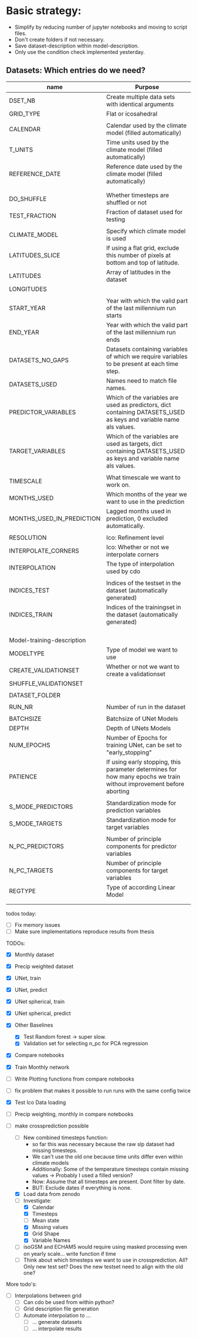 # Basic strategy:
- Simplify by reducing number of jupyter notebooks and moving to script files.
- Don't create folders if not necessary.
- Save dataset-description within model-description.
- Only use the condition check implemented yesterday.

## Datasets: Which entries do we need?

| name                       | Purpose                                                                                                             |
|----------------------------|---------------------------------------------------------------------------------------------------------------------|
| DSET_NB                    | Create multiple data sets with identical arguments                                                                  |
| GRID_TYPE                  | Flat or icosahedral                                                                                                 |
|                            |                                                                                                                     |
| CALENDAR                   | Calendar used by the climate model (filled automatically)                                                           |
| T_UNITS                    | Time units used by the climate model (filled automatically)                                                         |
| REFERENCE_DATE             | Reference date used by the climate model (filled automatically)                                                     |
|                            |                                                                                                                     |
|                            |                                                                                                                     |
| DO_SHUFFLE                 | Whether timesteps are shuffled or not                                                                               |
| TEST_FRACTION              | Fraction of dataset used for testing                                                                                |
|                            |                                                                                                                     |
| CLIMATE_MODEL              | Specify which climate model is used                                                                                 |
| LATITUDES_SLICE            | If using a flat grid,  exclude this number of pixels at bottom and top of latitude.                                 |
| LATITUDES                  | Array of latitudes in the dataset                                                                                   |
| LONGITUDES                 |                                                                                                                     |
|                            |                                                                                                                     |
| START_YEAR                 | Year with which the valid part of the last millennium run starts                                                    |
| END_YEAR                   | Year with which the valid part of the last millennium run ends                                                      |
| DATASETS_NO_GAPS           | Datasets containing variables of which we require variables to be present at each time step.                        |
| DATASETS_USED              | Names need to match file names.                                                                                     |
| PREDICTOR_VARIABLES        | Which of the variables are used as predictors, dict containing DATASETS_USED as keys and variable name als values.  |
| TARGET_VARIABLES           | Which of the variables are used as targets, dict containing DATASETS_USED as keys and variable name als values.     |
|                            |                                                                                                                     |
| TIMESCALE                  | What timescale we want to work on.                                                                                  |
| MONTHS_USED                | Which months of the year we want to use in the prediction                                                           |
| MONTHS_USED_IN_PREDICTION  | Lagged months used in prediction, 0 excluded automatically.                                                         |
|                            |                                                                                                                     |
| RESOLUTION                 | Ico: Refinement level                                                                                               |
| INTERPOLATE_CORNERS        | Ico: Whether or not we interpolate corners                                                                          |
| INTERPOLATION              | The type of interpolation used by cdo                                                                               |
|                            |                                                                                                                     |
| INDICES_TEST               | Indices of the testset in the dataset (automatically generated)                                                     |
| INDICES_TRAIN              | Indices of the trainingset in the dataset (automatically generated)                                                 |
|                            |                                                                                                                     |
|                            |                                                                                                                     |
|                            |                                                                                                                     |
|                            |                                                                                                                     |
| Model-training-description |                                                                                                                     |
| MODELTYPE                  | Type of model we want to use                                                                                        |
| CREATE_VALIDATIONSET       | Whether or not we want to create a validationset                                                                    |
| SHUFFLE_VALIDATIONSET      |                                                                                                                     |
|                            |                                                                                                                     |
| DATASET_FOLDER             |                                                                                                                     |
|                            |                                                                                                                     |
| RUN_NR                     | Number of run in the dataset                                                                                        |
|                            |                                                                                                                     |
| BATCHSIZE                  | Batchsize of UNet Models                                                                                            |
| DEPTH                      | Depth of UNets Models                                                                                               |
| NUM_EPOCHS                 | Number of Epochs for training UNet, can be set to "early_stopping"                                                  |
| PATIENCE                   | If using early stopping, this parameter determines for how many epochs we train without improvement before aborting |
|                            |                                                                                                                     |
| S_MODE_PREDICTORS          | Standardization mode for prediction variables                                                                       |
| S_MODE_TARGETS             | Standardization mode for target variables                                                                           |
|                            |                                                                                                                     |
| N_PC_PREDICTORS            | Number of principle components for predictor variables                                                              |
| N_PC_TARGETS               | Number of principle components for target variables                                                                 |
| REGTYPE                    | Type of according Linear Model                                                                                      |
|                            |                                                                                                                     |
|                            |                                                                                                                     |

todos today:
- [ ] Fix memory issues
- [ ] Make sure implementations reproduce results from thesis

TODOs:
- [x] Monthly dataset
- [x] Precip weighted dataset
- [x] UNet, train
- [x] UNet, predict
- [x] UNet spherical, train
- [x] UNet spherical, predict
- [x] Other Baselines
    - [x] Test Random forest -> super slow.
    - [x] Validation set for selecting n_pc for PCA regression
- [x] Compare notebooks
- [x] Train Monthly network
    
- [ ] Write Plotting functions from compare notebooks
- [ ] fix problem that makes it possible to run runs with the same config twice
- [x] Test Ico Data loading
- [ ] Precip weighting, monthly in compare notebooks
- [ ] make crossprediction possible
    - [ ] New combined timesteps function:
        - so far this was necessary because the raw slp dataset had missing timesteps. 
        - We can't use the old one because time units differ even within climate models
        - Additionally: Some of the temperature timesteps contain missing values → Probably I used a filled version?
        - Now: Assume that all timesteps are present. Dont filter by date.
        - BUT: Exclude dates if everything is none.
    - [x] Load data from zenodo
    - [ ] Investigate:
        - [x] Calendar
        - [x] Timesteps
        - [ ] Mean state
        - [x] Missing values
        - [x] Grid Shape
        - [x] Variable Names
    - [ ] isoGSM and ECHAM5 would require using masked processing even on yearly scale… write function if time
    - [ ] Think about which timesteps we want to use in crossprediction. All? Only new test set? Does the new testset need to align with the old one?

More todo's: 
- [ ] Interpolations between grid
    - [ ] Can cdo be used from within python?
    - [ ] Grid description file generation
    - [ ] Automate interpolation to ...
        - [ ] … generate datasets
        - [ ] … interpolate results
